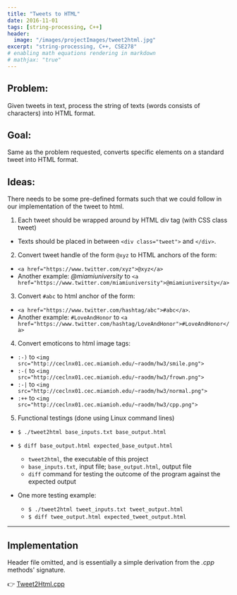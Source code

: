 ```yaml
---
title: "Tweets to HTML"
date: 2016-11-01
tags: [string-processing, C++]
header:
  image: "/images/projectImages/tweet2html.jpg"
excerpt: "string-processing, C++, CSE278"
# enabling math equations rendering in markdown
# mathjax: "true"
---
```


## Problem:
Given tweets in text, process the string of texts (words consists of characters)
into HTML format.

## Goal:
Same as the problem requested, converts specific elements on a standard tweet into HTML format.

## Ideas:
There needs to be some pre-defined formats such that we could follow in our implementation of the tweet to html.
1. Each tweet should be wrapped around by HTML div tag (with CSS class tweet)
  * Texts should be placed in between `<div class="tweet">` and `</div>`.

2. Convert tweet handle of the form `@xyz` to HTML anchors of the form:
  * `<a href="https://www.twitter.com/xyz">@xyz</a>`
  * Another example: *@miamiuniversity* to `<a href="https://www.twitter.com/miamiuniversity">@miamiuniversity</a>`

3. Convert `#abc` to html anchor of the form:
  * `<a href="https://www.twitter.com/hashtag/abc">#abc</a>`.
  * Another example: `#LoveAndHonor` to `<a href="https://www.twitter.com/hashtag/LoveAndHonor">#LoveAndHonor</a>`

4. Convert emoticons to html image tags:
  * `:-)` to `<img src="http://ceclnx01.cec.miamioh.edu/~raodm/hw3/smile.png">`
  * `:-(` to `<img src="http://ceclnx01.cec.miamioh.edu/~raodm/hw3/frown.png">`
  * `:-|` to `<img src="http://ceclnx01.cec.miamioh.edu/~raodm/hw3/normal.png">`
  * `:++` to `<img src="http://ceclnx01.cec.miamioh.edu/~raodm/hw3/cpp.png">`

5. Functional testings (done using Linux command lines)
  * `$ ./tweet2html base_inputs.txt base_output.html`
  * `$ diff base_output.html expected_base_output.html`
    - `tweet2html`, the executable of this project
    - `base_inputs.txt`, input file; `base_output.html`, output file
    - `diff` command for testing the outcome of the program against the expected output

  * One more testing example:
    - `$ ./tweet2html tweet_inputs.txt tweet_output.html`
    - `$ diff twee_output.html expected_tweet_output.html`

___
## Implementation

Header file omitted, and is essentially a simple derivation from the *.cpp* methods' signature.

:point_right: [Tweet2Html.cpp](https://github.com/kaiLiGit/CSE278Project/blob/master/Project2/Tweet2Html.cpp)
